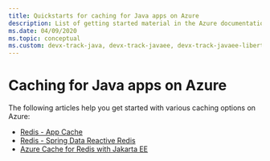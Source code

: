 ```yaml
---
title: Quickstarts for caching for Java apps on Azure
description: List of getting started material in the Azure documentation for caching for Java apps.
ms.date: 04/09/2020
ms.topic: conceptual
ms.custom: devx-track-java, devx-track-javaee, devx-track-javaee-liberty, devx-track-javaee-liberty-aks, devx-track-extended-java
---
```


# Caching for Java apps on Azure

The following articles help you get started with various caching options on Azure:

- [Redis - App Cache](/azure/azure-cache-for-redis/cache-java-get-started)
- [Redis - Spring Data Reactive Redis](../spring-framework/configure-spring-boot-initializer-java-app-with-redis-cache.md)
- [Azure Cache for Redis with Jakarta EE](../ee/how-to-deploy-java-liberty-jcache.md)
